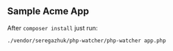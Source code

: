 ## Sample Acme App

After `composer install` just run:

```
./vendor/seregazhuk/php-watcher/php-watcher app.php
```
